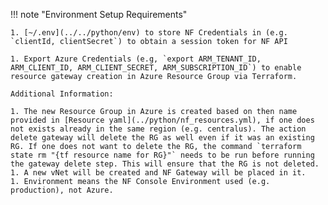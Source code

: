 !!! note "Environment Setup Requirements"

    1. [~/.env](../../python/env) to store NF Credentials in (e.g. `clientId, clientSecret`) to obtain a session token for NF API

    1. Export Azure Credentials (e.g, `export ARM_TENANT_ID, ARM_CLIENT_ID, ARM_CLIENT_SECRET, ARM_SUBSCRIPTION_ID`) to enable resource gateway creation in Azure Resource Group via Terraform.

    Additional Information:

    1. The new Resource Group in Azure is created based on then name provided in [Resource yaml](../python/nf_resources.yml), if one does not exists already in the same region (e.g. centralus). The action delete gateway will delete the RG as well even if it was an existing RG. If one does not want to delete the RG, the command `terraform state rm "{tf resource name for RG}"` needs to be run before running the gateway delete step. This will ensure that the RG is not deleted.
    1. A new vNet will be created and NF Gateway will be placed in it.
    1. Environment means the NF Console Environment used (e.g. production), not Azure.
